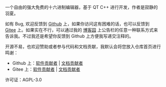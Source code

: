 
一个自由的强大免费的十六进制编辑器，基于 QT C++ 进行开发，作者是寂静的羽夏。

如有 Bug, 欢迎反馈到 [Github](https://github.com/Wing-summer/WingHexExplorer2/issues) 上，如果你访问这有困难的话，也可以反馈到 [Gitee](https://gitee.com/wing-cloud/WingHexExplorer2/issues) 上。如果实在不行，可以通过我的 [博客园](https://www.cnblogs.com/wingsummer) 上公告栏的任意一种联系方式来告诉我。不过我还是希望你反馈到 Github 上方便我写递交注释的。

开源不易，也欢迎赞助或者参与代码和文档贡献，我默认会将您放入仓库首页进行鸣谢：

* Github 上：[软件贡献者](https://github.com/Wing-summer/WingHexExplorer2?tab=readme-ov-file#%E4%BB%A3%E7%A0%81%E8%B4%A1%E7%8C%AE%E8%80%85) | [文档贡献者](https://github.com/Wing-summer/WingHexExplorer2/wiki/README)
* Gitee 上：[软件贡献者](https://gitee.com/wing-cloud/WingHexExplorer2#%E4%BB%A3%E7%A0%81%E8%B4%A1%E7%8C%AE%E8%80%85) | [文档贡献者](https://gitee.com/wing-cloud/WingHexExplorer2/wikis/README)

许可证：AGPL-3.0
